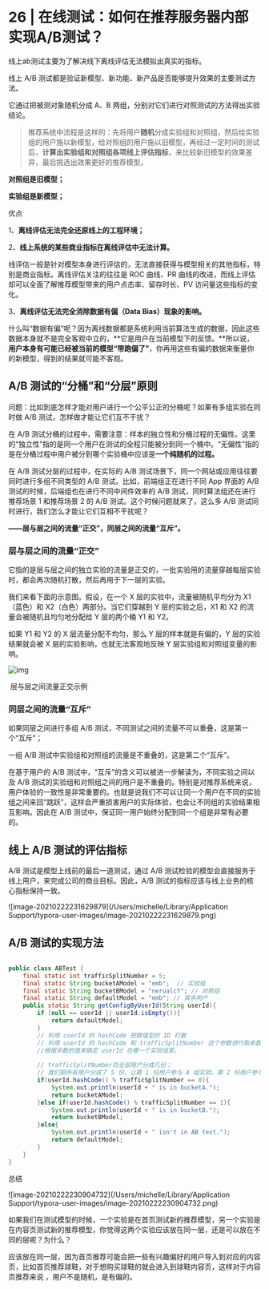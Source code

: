 # 26 | 在线测试：如何在推荐服务器内部实现A/B测试？

线上ab测试主要为了解决线下离线评估无法模拟出真实的指标。

线上 A/B 测试都是验证新模型、新功能、新产品是否能够提升效果的主要测试方法。

它通过把被测对象随机分成 A、B 两组，分别对它们进行对照测试的方法得出实验结论。

> 推荐系统中流程是这样的：先将用户**随机**分成实验组和对照组，然后给实验组的用户施以新模型，给对照组的用户施以旧模型，再经过一定时间的测试后，**计算出实验组和对照组各项线上评估指标**，来比较新旧模型的效果差异，最后挑选出效果更好的推荐模型。

**对照组是旧模型；**

**实验组是新模型；**

优点

1、**离线评估无法完全还原线上的工程环境；**

2、**线上系统的某些商业指标在离线评估中无法计算。**

线评估一般是针对模型本身进行评估的，无法直接获得与模型相关的其他指标，特别是商业指标。离线评估关注的往往是 ROC 曲线、PR 曲线的改进，而线上评估却可以全面了解推荐模型带来的用户点击率、留存时长、PV 访问量这些指标的变化。

3、**离线评估无法完全消除数据有偏（Data Bias）现象的影响。**

什么叫“数据有偏”呢？因为离线数据都是系统利用当前算法生成的数据，因此这些数据本身就不是完全客观中立的，**它是用户在当前模型下的反馈。**所以说，**用户本身有可能已经被当前的模型“带跑偏了”**，你再用这些有偏的数据来衡量你的新模型，得到的结果就可能不客观。



## A/B 测试的“分桶”和“分层”原则

问题：比如到底怎样才能对用户进行一个公平公正的分桶呢？如果有多组实验在同时做 A/B 测试，怎样做才能让它们互不干扰？

在 A/B 测试分桶的过程中，需要注意：样本的独立性和分桶过程的无偏性。这里的“独立性”指的是同一个用户在测试的全程只能被分到同一个桶中。“无偏性”指的是在分桶过程中用户被分到哪个实验桶中应该是**一个纯随机的过程。**

在 A/B 测试分层的过程中，在实际的 A/B 测试场景下，同一个网站或应用往往要同时进行多组不同类型的 A/B 测试。比如，前端组正在进行不同 App 界面的 A/B 测试的时候，后端组也在进行不同中间件效率的 A/B 测试，同时算法组还在进行推荐场景 1 和推荐场景 2 的 A/B 测试。这个时候问题就来了，这么多 A/B 测试同时进行，我们怎么才能让它们互相不干扰呢？

**——层与层之间的流量“正交”，同层之间的流量“互斥”。**



### 层与层之间的流量“正交”

它指的是层与层之间的独立实验的流量是正交的，一批实验用的流量穿越每层实验时，都会再次随机打散，然后再用于下一层的实验。

我们来看下面的示意图。假设，在一个 X 层的实验中，流量被随机平均分为 X1（蓝色）和 X2（白色）两部分。当它们穿越到 Y 层的实验之后，X1 和 X2 的流量会被随机且均匀地分配给 Y 层的两个桶 Y1 和 Y2。

如果 Y1 和 Y2 的 X 层流量分配不均匀，那么 Y 层的样本就是有偏的，Y 层的实验结果就会被 X 层的实验影响，也就无法客观地反映 Y 层实验组和对照组变量的影响。

![img](https://static001.geekbang.org/resource/image/e0/7b/e0da06ee473e3f551ac2cyy987957d7b.jpeg)

​                                                                             层与层之间流量正交示例

### 同层之间的流量“互斥”

如果同层之间进行多组 A/B 测试，不同测试之间的流量不可以重叠，这是第一个“互斥”；

一组 A/B 测试中实验组和对照组的流量是不重叠的，这是第二个“互斥”。

在基于用户的 A/B 测试中，“互斥”的含义可以被进一步解读为，不同实验之间以及 A/B 测试的实验组和对照组之间的用户是不重叠的。特别是对推荐系统来说，用户体验的一致性是非常重要的。也就是说我们不可以让同一个用户在不同的实验组之间来回“跳跃”，这样会严重损害用户的实际体验，也会让不同组的实验结果相互影响。因此在 A/B 测试中，保证同一用户始终分配到同一个组是非常有必要的。



## 线上 A/B 测试的评估指标

A/B 测试是模型上线前的最后一道测试，通过 A/B 测试检验的模型会直接服务于线上用户，来完成公司的商业目标。因此，A/B 测试的指标应该与线上业务的核心指标保持一致。

![image-20210222231629879](/Users/michelle/Library/Application Support/typora-user-images/image-20210222231629879.png)



## A/B 测试的实现方法

```java

public class ABTest {
    final static int trafficSplitNumber = 5;
    final static String bucketAModel = "emb";  // 实验组
    final static String bucketBModel = "nerualcf"; // 对照组
    final static String defaultModel = "emb"; // 其余用户
    public static String getConfigByUserId(String userId){
        if (null == userId || userId.isEmpty()){
            return defaultModel;
        }
        // 利用 userId 的 hashCode 把数值型的 ID 打散
        // 利用 userId 的 hashCode 和 trafficSplitNumber 这个参数进行取余数的操作
        //根据余数的值来确定 userId 在哪一个实验组里。
      
        // trafficSplitNumber将全部用户分成几份；
        // 我们把所有用户分成了 5 份，让第 1 份用户参与 A 组实验，第 2 份用户参与 B 组实验，其余用户继续使用系统的默认设置。这样的操作就是分流操作，也就是把流量划分之后，选取一部分参与 A/B 测试。
        if(userId.hashCode() % trafficSplitNumber == 0){
            System.out.println(userId + " is in bucketA.");
            return bucketAModel;
        }else if(userId.hashCode() % trafficSplitNumber == 1){
            System.out.println(userId + " is in bucketB.");
            return bucketBModel;
        }else{
            System.out.println(userId + " isn't in AB test.");
            return defaultModel;
        }
    }
}
```

总结

![image-20210222230904732](/Users/michelle/Library/Application Support/typora-user-images/image-20210222230904732.png)



如果我们在测试模型的时候，一个实验是在首页测试新的推荐模型，另一个实验是在内容页测试新的推荐模型，你觉得这两个实验应该放在同一层，还是可以放在不同的层呢？为什么？

应该放在同一层，因为首页推荐可能会把一些有兴趣偏好的用户导入到对应的内容页，比如首页推荐球鞋，对于想购买球鞋的就会进入到球鞋内容页，这样对于内容页推荐来说 ，用户不是随机，是有偏的。